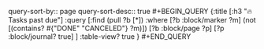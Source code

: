 query-sort-by:: page
query-sort-desc:: true
#+BEGIN_QUERY
{:title [:h3 "🔥 Tasks past due"]
 :query [:find (pull ?b [*])
 :where
   [?b :block/marker ?m]
   (not [(contains? #{"DONE" "CANCELED"} ?m)])
   [?b :block/page ?p]
   [?p :block/journal? true]
 ]
 :table-view? true
}
#+END_QUERY

